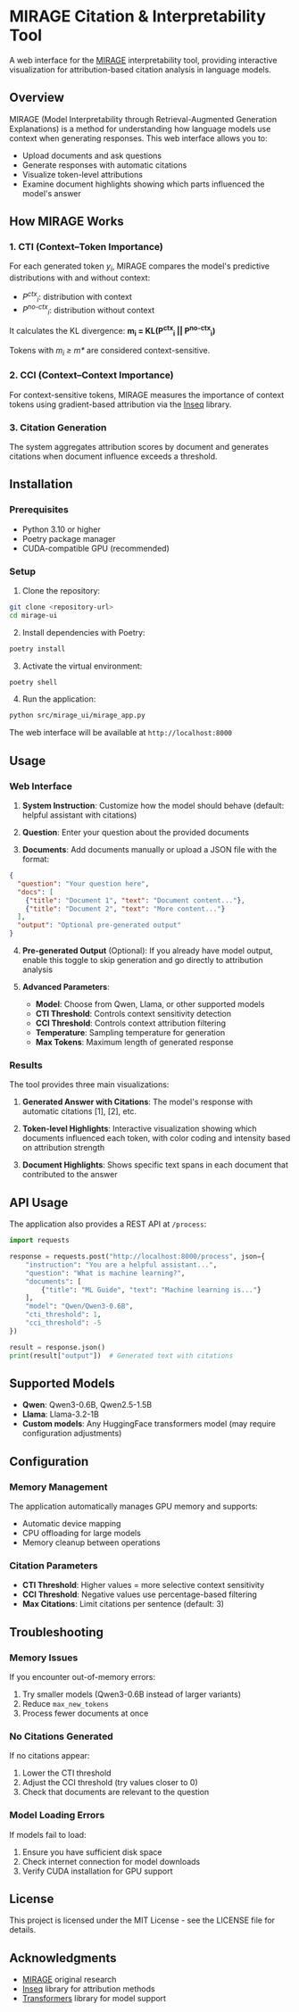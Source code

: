 # MIRAGE Citation & Interpretability Tool

A web interface for the [MIRAGE](https://aclanthology.org/2024.emnlp-main.347/) interpretability tool, providing interactive visualization for attribution-based citation analysis in language models.

## Overview

MIRAGE (Model Interpretability through Retrieval-Augmented Generation Explanations) is a method for understanding how language models use context when generating responses. This web interface allows you to:

- Upload documents and ask questions
- Generate responses with automatic citations
- Visualize token-level attributions
- Examine document highlights showing which parts influenced the model's answer

## How MIRAGE Works

### 1. CTI (Context–Token Importance)
For each generated token *y<sub>i</sub>*, MIRAGE compares the model's predictive distributions with and without context:
- *P<sup>ctx</sup><sub>i</sub>*: distribution with context
- *P<sup>no-ctx</sup><sub>i</sub>*: distribution without context

It calculates the KL divergence: **m<sub>i</sub> = KL(P<sup>ctx</sup><sub>i</sub> || P<sup>no-ctx</sup><sub>i</sub>)**

Tokens with *m<sub>i</sub> ≥ m\** are considered context-sensitive.

### 2. CCI (Context–Context Importance)
For context-sensitive tokens, MIRAGE measures the importance of context tokens using gradient-based attribution via the [Inseq](https://github.com/inseq-team/inseq) library.

### 3. Citation Generation
The system aggregates attribution scores by document and generates citations when document influence exceeds a threshold.

## Installation

### Prerequisites
- Python 3.10 or higher
- Poetry package manager
- CUDA-compatible GPU (recommended)

### Setup

1. Clone the repository:
```bash
git clone <repository-url>
cd mirage-ui
```

2. Install dependencies with Poetry:
```bash
poetry install
```

3. Activate the virtual environment:
```bash
poetry shell
```

4. Run the application:
```bash
python src/mirage_ui/mirage_app.py
```

The web interface will be available at `http://localhost:8000`

## Usage

### Web Interface

1. **System Instruction**: Customize how the model should behave (default: helpful assistant with citations)

2. **Question**: Enter your question about the provided documents

3. **Documents**: Add documents manually or upload a JSON file with the format:
```json
{
  "question": "Your question here",
  "docs": [
    {"title": "Document 1", "text": "Document content..."},
    {"title": "Document 2", "text": "More content..."}
  ],
  "output": "Optional pre-generated output"
}
```

4. **Pre-generated Output** (Optional): If you already have model output, enable this toggle to skip generation and go directly to attribution analysis

5. **Advanced Parameters**:
   - **Model**: Choose from Qwen, Llama, or other supported models
   - **CTI Threshold**: Controls context sensitivity detection
   - **CCI Threshold**: Controls context attribution filtering
   - **Temperature**: Sampling temperature for generation
   - **Max Tokens**: Maximum length of generated response

### Results

The tool provides three main visualizations:

1. **Generated Answer with Citations**: The model's response with automatic citations [1], [2], etc.

2. **Token-level Highlights**: Interactive visualization showing which documents influenced each token, with color coding and intensity based on attribution strength

3. **Document Highlights**: Shows specific text spans in each document that contributed to the answer

## API Usage

The application also provides a REST API at `/process`:

```python
import requests

response = requests.post("http://localhost:8000/process", json={
    "instruction": "You are a helpful assistant...",
    "question": "What is machine learning?",
    "documents": [
        {"title": "ML Guide", "text": "Machine learning is..."}
    ],
    "model": "Qwen/Qwen3-0.6B",
    "cti_threshold": 1,
    "cci_threshold": -5
})

result = response.json()
print(result["output"])  # Generated text with citations
```

## Supported Models

- **Qwen**: Qwen3-0.6B, Qwen2.5-1.5B
- **Llama**: Llama-3.2-1B
- **Custom models**: Any HuggingFace transformers model (may require configuration adjustments)

## Configuration

### Memory Management
The application automatically manages GPU memory and supports:
- Automatic device mapping
- CPU offloading for large models
- Memory cleanup between operations

### Citation Parameters
- **CTI Threshold**: Higher values = more selective context sensitivity
- **CCI Threshold**: Negative values use percentage-based filtering
- **Max Citations**: Limit citations per sentence (default: 3)

## Troubleshooting

### Memory Issues
If you encounter out-of-memory errors:
1. Try smaller models (Qwen3-0.6B instead of larger variants)
2. Reduce `max_new_tokens`
3. Process fewer documents at once

### No Citations Generated
If no citations appear:
1. Lower the CTI threshold
2. Adjust the CCI threshold (try values closer to 0)
3. Check that documents are relevant to the question

### Model Loading Errors
If models fail to load:
1. Ensure you have sufficient disk space
2. Check internet connection for model downloads
3. Verify CUDA installation for GPU support

## License

This project is licensed under the MIT License - see the LICENSE file for details.

## Acknowledgments

- [MIRAGE](https://aclanthology.org/2024.emnlp-main.347/) original research
- [Inseq](https://github.com/inseq-team/inseq) library for attribution methods
- [Transformers](https://huggingface.co/transformers/) library for model support